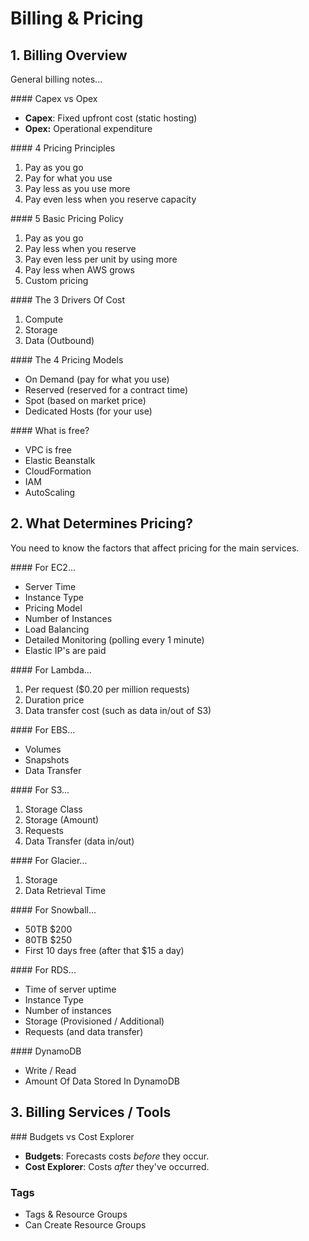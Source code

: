 # Billing & Pricing

## 1. Billing Overview

General billing notes...

#### Capex vs Opex
* **Capex**: Fixed upfront cost (static hosting)
* **Opex:** Operational expenditure

#### 4 Pricing Principles
1. Pay as you go
1. Pay for what you use
1. Pay less as you use more
1. Pay even less when you reserve capacity

#### 5 Basic Pricing Policy
1. Pay as you go
1. Pay less when you reserve
1. Pay even less per unit by using more
1. Pay less when AWS grows
1. Custom pricing

#### The 3 Drivers Of Cost
1. Compute
1. Storage
1. Data (Outbound)

#### The 4 Pricing Models

* On Demand (pay for what you use)
* Reserved (reserved for a contract time)
* Spot (based on market price)
* Dedicated Hosts (for your use)

#### What is free?
* VPC is free
* Elastic Beanstalk
* CloudFormation
* IAM
* AutoScaling

## 2. What Determines Pricing?
You need to know the factors that affect pricing for the main services.

#### For EC2...
* Server Time
* Instance Type
* Pricing Model
* Number of Instances
* Load Balancing
* Detailed Monitoring (polling every 1 minute)
* Elastic IP's are paid

#### For Lambda...
1. Per request ($0.20 per million requests)
1. Duration price
1. Data transfer cost (such as data in/out of S3)

#### For EBS...
* Volumes
* Snapshots
* Data Transfer

#### For S3...
1. Storage Class
1. Storage (Amount)
1. Requests
1. Data Transfer (data in/out)

#### For Glacier...
1. Storage
1. Data Retrieval Time

#### For Snowball...
* 50TB $200
* 80TB $250
* First 10 days free (after that $15 a day)

#### For RDS...
* Time of server uptime
* Instance Type
* Number of instances
* Storage (Provisioned / Additional)
* Requests (and data transfer)

#### DynamoDB
* Write / Read
* Amount Of Data Stored In DynamoDB

## 3. Billing Services / Tools

### Budgets vs Cost Explorer

- **Budgets**: Forecasts costs _before_ they occur.
- **Cost Explorer**: Costs _after_ they've occurred.

### Tags

- Tags & Resource Groups
- Can Create Resource Groups
